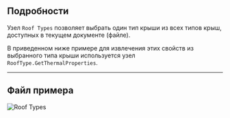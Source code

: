 ## Подробности
Узел `Roof Types` позволяет выбрать один тип крыши из всех типов крыш, доступных в текущем документе (файле).

В приведенном ниже примере для извлечения этих свойств из выбранного типа крыши используется узел `RoofType.GetThermalProperties`.
___
## Файл примера

![Roof Types](./DSRevitNodesUI.RoofTypes_img.jpg)
